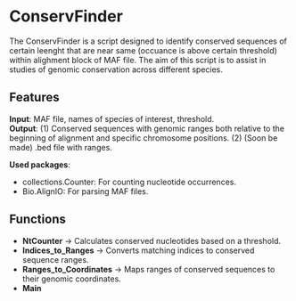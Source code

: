 # ConservFinder 
The ConservFinder is a script designed to identify conserved sequences of certain leenght that are near same (occuance is above certain threshold) within alighment block of MAF file. The aim of this script is to assist in studies of genomic conservation across different species.

## Features
**Input**: MAF file, names of species of interest, threshold.  
**Output**: (1) Conserved sequences with genomic ranges both relative to the beginning of alignment and specific chromosome positions. (2) (Soon be made) .bed file with ranges. 

**Used packages**: 
- collections.Counter: For counting nucleotide occurrences.
- Bio.AlignIO: For parsing MAF files.

## Functions 

- **NtCounter** -> Calculates conserved nucleotides based on a threshold.
- **Indices_to_Ranges** -> Converts matching indices to conserved sequence ranges.
- **Ranges_to_Coordinates** -> Maps ranges of conserved sequences to their genomic coordinates.
- **Main**


